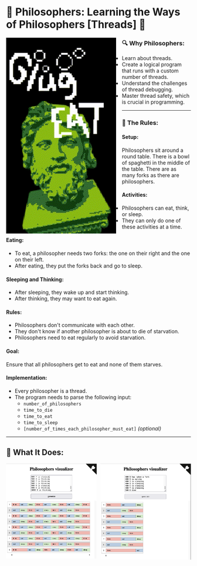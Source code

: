 # 🗿 Philosophers: Learning the Ways of Philosophers [Threads] 🗿

<img src="readme/philo_animate.gif" align="left" width="300px" style="margin-right:16px">

### 🔍 Why Philosophers:
- Learn about threads.
- Create a logical program that runs with a custom number of threads.
- Understand the challenges of thread debugging.
- Master thread safety, which is crucial in programming.

---

### 📜 The Rules:

#### **Setup:**
Philosophers sit around a round table. There is a bowl of spaghetti in the middle of the table. There are as many forks as there are philosophers.

#### **Activities:**
- Philosophers can eat, think, or sleep.
- They can only do one of these activities at a time.

#### **Eating:**
- To eat, a philosopher needs two forks: the one on their right and the one on their left.
- After eating, they put the forks back and go to sleep.

#### **Sleeping and Thinking:**
- After sleeping, they wake up and start thinking.
- After thinking, they may want to eat again.

#### **Rules:**
- Philosophers don't communicate with each other.
- They don't know if another philosopher is about to die of starvation.
- Philosophers need to eat regularly to avoid starvation.

#### **Goal:**
Ensure that all philosophers get to eat and none of them starves.

#### **Implementation:**
- Every philosopher is a thread.
- The program needs to parse the following input:
  - `number_of_philosophers`
  - `time_to_die`
  - `time_to_eat`
  - `time_to_sleep`
  - `[number_of_times_each_philosopher_must_eat]` *(optional)*

---

## 🧘 What It Does:

<img src="readme/forever.png" align="left" width="49%">
<img src="readme/rip8.png" align="right" width="49%">
